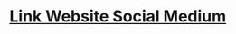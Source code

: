 # [Link Website Social Medium]([https://www.google.com](https://socialmedium2.netlify.app)https://socialmedium2.netlify.app)
